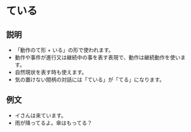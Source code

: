 # ている

## 説明

- 「動作のて形 + いる」の形で使われます。
- 動作や事件が進行又は継続中の事を表す表現で、動作は継続動作を使います。
- 自然現状を表す時も使えます。
- 気の置けない間柄の対話には「ている」が「てる」になります。

## 例文

- イさんは来ています。
- 雨が降ってるよ。傘はもってる？